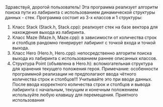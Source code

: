 Здравствуй, дорогой пользователь! Эта программа реализует алгоритм поиска пути из лабиринта с использованием динамической структуры данных - стек.
Программа состоит из 3-х классов и 1 структуры:
1) Класс Stack (Stack.h, Stack.cpp): реализует стек на базе вектора для нахождения выхода из лабиринта.
2) Класс Maze (Maze.h, Maze.cpp): в зависимости от количества строк и столбцов рандомно генерирует лабиринт с точкой входа и точкой выхода.
3) Класс Hero (Hero.h, Hero.cpp): непосредственно алгоритм поиска выхода из лабиринта с использованием раннее описанных классов.
4) Структура Point (объявлена в Hero.h): вспомогательная структура для хранения текущего положения героя.
Примечание: особенности программной реализации не предполагают ввода чётного количества строк и столбцов!!! Учитывайте это при вводе данных.
После ввода корректного количества строк и столбцов и вывода лабиринта с начальным, текущим и конечным положением используйте любую клавишу для перемещения.
Приятного использования
